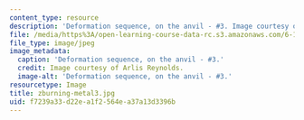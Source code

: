 ```yaml
---
content_type: resource
description: 'Deformation sequence, on the anvil - #3. Image courtesy of Arlis Reynolds.'
file: /media/https%3A/open-learning-course-data-rc.s3.amazonaws.com/6-163-strobe-project-laboratory-fall-2005/f7239a33d22ea1f2564ea37a13d3396b_zburning-metal3.jpg
file_type: image/jpeg
image_metadata:
  caption: 'Deformation sequence, on the anvil - #3.'
  credit: Image courtesy of Arlis Reynolds.
  image-alt: 'Deformation sequence, on the anvil - #3.'
resourcetype: Image
title: zburning-metal3.jpg
uid: f7239a33-d22e-a1f2-564e-a37a13d3396b
---
```

